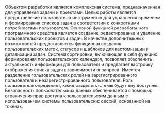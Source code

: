 Объектом разработки является комплексная система, предназначенная для управления задачи и проектами.
Целью работы является предоставление пользователю инструментов для управления временем и формирования списков задач в соответствии с конкретными потребностями пользователя.
Основной функцией разработанного программного средства является создание, редактирование и удаление пользовательских проектов и задач. 
В качестве дополнительных возможностей предоставляется функционал создания пользовательских меток, статусов и шаблонов для кастомизации и детализации задач. 
Система сортировки, включающая в себя функцию формирования пользовательского календаря, позволяет обеспечить актуальность информации для пользователя и предлагает настройку отображения списка задач в зависимости от запроса.
Имеется разделение пользовательских ролей на зарегистрированного пользователя и незарегистрированного пользователя. Роль пользователя определяет, какие разделы системы будут ему доступны. Безопасность пользовательских данных обеспечивается с помощью ограничения прав доступа к пользовательским данным с использованием системы пользовательских сессий, основанной на токенах.

